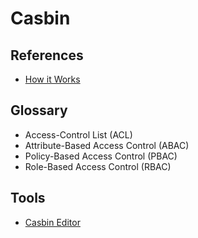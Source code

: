 # Casbin

<!--
https://casbin.org/docs/en/tutorials

https://medium.com/silo-blog/designing-a-flexible-permissions-system-with-casbin-f5d97fef17b8
https://dev.to/maxwellhertz/tutorial-integrate-gin-with-cabsin-56m0
https://mechanicalrock.github.io/2020/02/25/serverless-express-rbac.html
https://github.com/Jarvie8176/casbin-example
https://www.youtube.com/watch?v=OTT84oplR9o&t=12s
https://www.youtube.com/watch?v=mWlPNrCgVdE&t=128s
https://www.youtube.com/watch?v=jI4K7L-LI58&t=823s
-->

## References

- [How it Works](https://casbin.org/docs/en/how-it-works)

## Glossary

- Access-Control List (ACL)
- Attribute-Based Access Control (ABAC)
- Policy-Based Access Control (PBAC)
- Role-Based Access Control (RBAC)

<!--
https://www.youtube.com/watch?v=jI4K7L-LI58

https://www.zupzup.org/casbin-http-role-auth/
https://www.youtube.com/watch?v=OTT84oplR9o
-->

## Tools

- [Casbin Editor](https://casbin.org/editor/)

